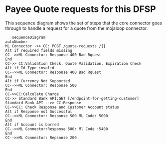 # Payee Quote requests for this DFSP
This sequence diagram shows the set of steps that the core connector goes through to handle a request for a quote from the mojaloop connector.

```mermaid
   sequenceDiagram
autoNumber
ML Connector ->> CC: POST /quote-requests /{}
Alt if required fields missing
CC-->>ML Connector: Response 400 Bad Rquest
End
CC->> CC:Validation Check, Quote Validation, Expiration Check
Alt if Id Type invalid
CC-->>ML Connector: Response 400 Bad Rquest
End
Alt if Currency Not Supported
CC-->>ML Connector: Response 500
End
CC->>CC:Calculate Charge
CC->> Standard Bank API:GET [/endpoint-for-getting-customer] 
Standard Bank API -->> CC:Response
CC->>CC: Check Response and Customer Account status 
Alt if Response not Successful
CC-->>ML Connector: Response 500 ML Code: 5000
End
Alt if Account is barred
CC-->>ML Connector:Response 500: Ml Code :5400
End
CC-->>ML Connector: Repsonse 200
```
